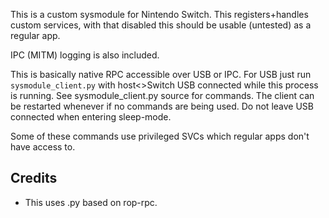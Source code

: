 This is a custom sysmodule for Nintendo Switch. This registers+handles custom services, with that disabled this should be usable (untested) as a regular app.

IPC (MITM) logging is also included.

This is basically native RPC accessible over USB or IPC. For USB just run `sysmodule_client.py` with host<>Switch USB connected while this process is running. See sysmodule_client.py source for commands. The client can be restarted whenever if no commands are being used. Do not leave USB connected when entering sleep-mode.

Some of these commands use privileged SVCs which regular apps don't have access to.

## Credits
* This uses .py based on rop-rpc.
